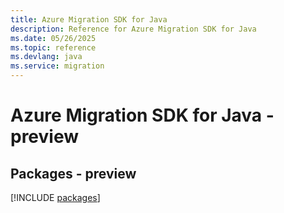 ```yaml
---
title: Azure Migration SDK for Java
description: Reference for Azure Migration SDK for Java
ms.date: 05/26/2025
ms.topic: reference
ms.devlang: java
ms.service: migration
---
```

# Azure Migration SDK for Java - preview
## Packages - preview
[!INCLUDE [packages](migration-index.md)]